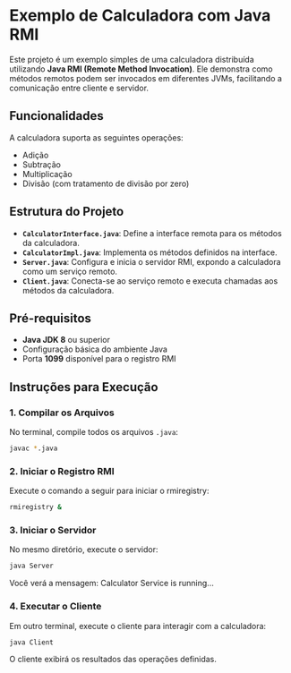# Exemplo de Calculadora com Java RMI

Este projeto é um exemplo simples de uma calculadora distribuída utilizando **Java RMI (Remote Method Invocation)**. Ele demonstra como métodos remotos podem ser invocados em diferentes JVMs, facilitando a comunicação entre cliente e servidor.

## Funcionalidades
A calculadora suporta as seguintes operações:
- Adição
- Subtração
- Multiplicação
- Divisão (com tratamento de divisão por zero)

## Estrutura do Projeto
- **`CalculatorInterface.java`**: Define a interface remota para os métodos da calculadora.
- **`CalculatorImpl.java`**: Implementa os métodos definidos na interface.
- **`Server.java`**: Configura e inicia o servidor RMI, expondo a calculadora como um serviço remoto.
- **`Client.java`**: Conecta-se ao serviço remoto e executa chamadas aos métodos da calculadora.

## Pré-requisitos
- **Java JDK 8** ou superior
- Configuração básica do ambiente Java
- Porta **1099** disponível para o registro RMI

## Instruções para Execução

### 1. Compilar os Arquivos
No terminal, compile todos os arquivos `.java`:
```bash
javac *.java
```

### 2. Iniciar o Registro RMI
Execute o comando a seguir para iniciar o rmiregistry:
```bash
rmiregistry &
```

### 3. Iniciar o Servidor
No mesmo diretório, execute o servidor:
```bash
java Server
```
Você verá a mensagem:
Calculator Service is running...

### 4. Executar o Cliente
Em outro terminal, execute o cliente para interagir com a calculadora:
```bash
java Client
```
O cliente exibirá os resultados das operações definidas.
